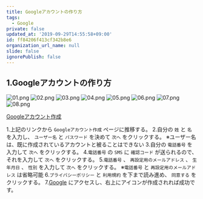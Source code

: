 ```yaml
---
title: Googleアカウントの作り方
tags:
  - Google
private: false
updated_at: '2019-09-29T14:55:58+09:00'
id: ff84206f413cf342b8e6
organization_url_name: null
slide: false
ignorePublish: false
---
```

## 1.Googleアカウントの作り方

![01.png](https://qiita-image-store.s3.ap-northeast-1.amazonaws.com/0/449867/4191955a-2b0a-71e6-b7dc-c4d1478c00ce.png)
![02.png](https://qiita-image-store.s3.ap-northeast-1.amazonaws.com/0/449867/1607f823-06f8-5e56-6ff9-25b7b631ba6f.png)
![03.png](https://qiita-image-store.s3.ap-northeast-1.amazonaws.com/0/449867/54f03348-6042-1dc1-d765-5c2b04c78e75.png)
![04.png](https://qiita-image-store.s3.ap-northeast-1.amazonaws.com/0/449867/51956f1d-98ef-368e-b86f-ef8ac7955bfd.png)
![05.png](https://qiita-image-store.s3.ap-northeast-1.amazonaws.com/0/449867/7c136ecc-b05e-9622-74e5-faf5c421d428.png)
![06.png](https://qiita-image-store.s3.ap-northeast-1.amazonaws.com/0/449867/62700791-4ca2-bd9f-2698-fc346fc77fda.png)
![07.png](https://qiita-image-store.s3.ap-northeast-1.amazonaws.com/0/449867/03aa91be-3345-d3c9-fdbc-f907badc54bb.png)
![08.png](https://qiita-image-store.s3.ap-northeast-1.amazonaws.com/0/449867/9e84f7c8-ed7d-3c86-59cc-de2e7713bf99.png)

[Googleアカウント作成](https://accounts.google.com/signup)

1.上記のリンクから `Googleアカウント作成` ページに推移する。
2.自分の `姓` と `名` を入力し、 `ユーザー名` と `パスワード` を決めて `次へ` をクリックする。
※ユーザー名は、既に作成されているアカウントと被ることはできない
3.自分の `電話番号` を入力して `次へ` をクリックする。
4.`電話番号` の `SMS` に `確認コード` が送られるので、それを入力して `次へ` をクリックする。
5.`電話番号` 、 `再設定用のメールアドレス` 、 `生年月日` 、 `性別` を入力して `次へ` をクリックする。
※`電話番号` と `再設定用のメールアドレス` は省略可能
6.`プライバシーポリシー` と `利用規約` を下まで読み進め、 `同意する` をクリックする。
7.[Google](https://www.google.com) にアクセスし、右上にアイコンが作成されれば成功です。
